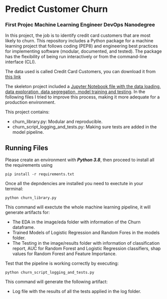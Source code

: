 # Predict Customer Churn
### First Projec Machine Learning Engineer DevOps Nanodegree

In this project, the job is to identify credit card customers that are most likely to churn. This repository includes a Python package for a machine learning project that follows coding (PEP8) and engineering best practices for implementing software (modular, documented, and tested). The package has the flexibility of being run interactively or from the command-line interface (CLI).

The data used is called Credit Card Customers, you can download it from [this link](https://www.kaggle.com/sakshigoyal7/credit-card-customers/code)

The skeleton project included a [Jupyter Notebook file with the data loading, data exploration, data segregation, model training and testing](https://github.com/apolanco3225/customer-churn/blob/main/churn_notebook.ipynb). In the following files I tried to improve this process, making it more adequate for a production environment.

This project contains:
* churn_library.py: Modular and reproducible.
* churn_script_logging_and_tests.py: Making sure tests are added in the model pipeline.

## Running Files
Please create an environment with ***Python 3.8***, then proceed to install all the requirements using 
```
pip install -r requirements.txt
```
Once all the depndencies are installed you need to exectute in your terminal:
```
python churn_library.py
```
This command will exectute the whole machine learning pipeline, it will generate artifacts for:
- The EDA in the image/eda folder with information of the Churn dataframe.
- Trained Models of Logistic Regression and Random Fores in the models folder.
- The Testing in the image/results folder with information of classification report, AUC for Random Forest and Logistic Regression classifiers, shap values for Random Forest and Feature Importance. 

Test that the pipeline is working correctly by executing:
```
python churn_script_logging_and_tests.py 
```
This command will generate the following artifact:
- Log file with the results of all the tests applied in the log folder.
```
```
